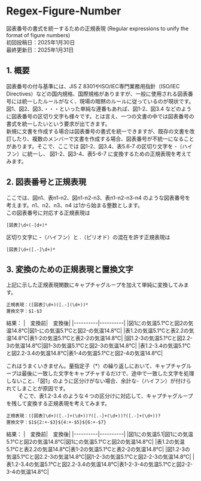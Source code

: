 # Regex-Figure-Number
図表番号の書式を統一するための正規表現 (Regular expressions to unify the format of figure numbers)  
初回投稿日：2025年1月30日  
最終更新日：2025年1月31日  

## 1. 概要
図表番号の付与基準には、JIS Z 8301やISO/IEC専門業務用指針（ISO/IEC Directives）などの国内規格、国際規格がありますが、一般に使用される図表番号には統一したルールがなく、現場の暗黙のルールに従っているのが現状です。図1、図2、図3、・・・といった単純な連番もあれば、図1-2、図3.4 などのように図表番号の区切り文字も様々です。とは言え、一つの文書の中では図表番号の書式を統一したいという要求が出てきます。  
新規に文書を作成する場合は図表番号の書式を統一できますが、既存の文書を改訂したり、複数のメンバーで文書を作成する場合、図表番号が不統一になることがあります。そこで、ここでは 図1-2、図3.4、表5.6-7 の区切り文字を -（ハイフン）に統一し、 図1-2、図3-4、表5-6-7 に変換するための正規表現を考えてみます。 

## 2. 図表番号と正規表現
ここでは、図n1、表n1-n2、図n1-n2-n3、表n1-n2-n3-n4 のような図表番号を考えます。n1、n2、n3、n4 は1から始まる整数とします。  
この図表番号に対応する正規表現は
```
[図表]\d+(-[d+)*
```
区切り文字に -（ハイフン）と .（ピリオド）の混在を許す正規表現は
```
[図表]\d+([.-]\d+)*
```

## 3. 変換のための正規表現と置換文字
上記に示した正規表現関数にキャプチャグループを加えて単純に変換してみます。  
```
正規表現：([図表]\d+)([.-](\d+))*
置換文字：$1-$3
```
結果：
|　変換前|　変換後|
|----------|----------|
|図1にの気温5.1℃と図2の気温14.8℃|図1-にの気温5.1℃と図2-の気温14.8℃|
|表1.2の気温5.1℃と表2.2の気温14.8℃|表1-2の気温5.1℃と表2-2の気温14.8℃|
|図1.2-3の気温5.1℃と図2.2-3の気温14.8℃|図1-3の気温5.1℃と図2-3の気温14.8℃|
|表1.2-3.4の気温5.1℃と図2.2-3.4の気温14.8℃|表1-4の気温5.1℃と図2-4の気温14.8℃|
  
これはうまくいきません。量指定子（*）の繰り返しにおいて、キャプチャグループは最後に一致した文字をキャプチャするだけで、途中で一致した文字を処理しないこと、「図1」のように区分けがない場合、余計な-（ハイフン）が付けられてしまことが原因です。  
　　
そこで、表1.2-3.4 のような４つの区分けに対応して、キャプチャグループを残して変換する正規表現を考えてみます。
```
正規表現：([図表]\d+)([.-]+(\d+))?([.-]+(\d+))?([.-]+(\d+))?
置換文字：$1${2:+-$3}${4:+-$5}${6:+-$7}
```
結果：
|　変換前|　変換後|
|----------|----------|
|図1にの気温5.1|図1にの気温5.1℃と図2の気温14.8℃|図1にの気温5.1℃と図2の気温14.8℃|
|表1.2の気温5.1℃と表2.2の気温14.8℃|表1-2の気温5.1℃と表2-2の気温14.8℃|
|図1.2-3の気温5.1℃と図2.2-3の気温14.8℃|図1-2-3の気温5.1℃と図2-2-3の気温14.8℃|
|表1.2-3.4の気温5.1℃と図2.2-3.4の気温14.8℃|表1-2-3-4の気温5.1℃と図2-2-3-4の気温14.8℃|
  
